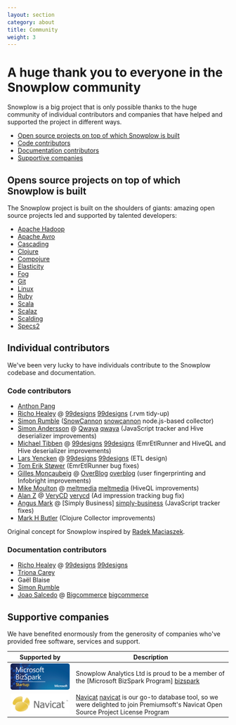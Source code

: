 ```yaml
---
layout: section
category: about
title: Community
weight: 3
---
```


# A huge thank you to everyone in the Snowplow community

Snowplow is a big project that is only possible thanks to the huge community of individual contributors and companies that have helped and supported the project in different ways.

* [Open source projects on top of which Snowplow is built](#os)
* [Code contributors](#code)
* [Documentation contributors](#docs)
* [Supportive companies](#cos)


<a name="os"><h2>Opens source projects on top of which Snowplow is built</h2></a>

The Snowplow project is built on the shoulders of giants: amazing open source projects led and supported by talented developers:

* [Apache Hadoop](http://hadoop.apache.org/)
* [Apache Avro](http://avro.apache.org/)
* [Cascading](http://www.cascading.org/)
* [Clojure](http://clojure.org/)
* [Compojure](https://github.com/weavejester/compojure)
* [Elasticity](https://github.com/rslifka/elasticity)
* [Fog](http://fog.io/)
* [Git](http://git-scm.com/)
* [Linux](http://linux.org/)
* [Ruby](http://www.ruby-lang.org/)
* [Scala](http://www.scala-lang.org/)
* [Scalaz](http://typelevel.org/projects/scalaz/)
* [Scalding](https://github.com/twitter/scalding/wiki)
* [Specs2](http://etorreborre.github.io/specs2/)

## Individual contributors

We've been very lucky to have individuals contribute to the Snowplow codebase and documentation.

<a name="code"><h3>Code contributors</h3></a>

* [Anthon Pang](https://github.com/robocoder)
* [Richo Healey](https://github.com/richo) @ [99designs] [99designs] (.rvm tidy-up)
* [Simon Rumble](https://github.com/shermozle) ([SnowCannon] [snowcannon] node.js-based collector)
* [Simon Andersson](https://github.com/ramn) @ [Qwaya] [qwaya] (JavaScript tracker and Hive deserializer improvements)
* [Michael Tibben](https://github.com/mtibben) @ [99designs] [99designs] (EmrEtlRunner and HiveQL and Hive deserializer improvements)
* [Lars Yencken](https://github.com/larsyencken) @ [99designs] [99designs] (ETL design)
* [Tom Erik Støwer](https://github.com/testower) (EmrEtlRunner bug fixes)
* [Gilles Moncaubeig](https://github.com/moncaubeig) @ [OverBlog] [overblog] (user fingerprinting and Infobright improvements)
* [Mike Moulton](https://github.com/mmoulton) @ [meltmedia] [meltmedia] (HiveQL improvements)
* [Alan Z](https://github.com/talkspoon) @ [VeryCD] [verycd] (Ad impression tracking bug fix)
* [Angus Mark](https://github.com/ngsmrk) @ [Simply Business] [simply-business] (JavaScript tracker fixes)
* [Mark H Butler](https://github.com/butlermh) (Clojure Collector improvements)

Original concept for Snowplow inspired by [Radek Maciaszek](https://github.com/rathko).

<a name="docs"><h3>Documentation contributors</h3></a>


* [Richo Healey](https://github.com/richo) @ [99designs] [99designs]
* [Triona Carey](https://twitter.com/Triona)
* Gaël Blaise
* [Simon Rumble](https://github.com/shermozle)
* [Joao Salcedo](https://github.com/joaosal) @ [Bigcommerce] [bigcommerce]

<a name="cos"><h2>Supportive companies</h2></a>

We have benefited enormously from the generosity of companies who've provided free software, services and support.

| **Supported by**                 | **Description**                                                                               |
|----------------------------------|-----------------------------------------------------------------------------------------------|
| <img src="/static/img/thanks/bizspark_logo.jpg" /> | Snowplow Analytics Ltd is proud to be a member of the [Microsoft BizSpark Program] [bizspark] |
| <img src="/static/img/thanks/navicat_logo.jpg" />  | [Navicat] [navicat] is our go-to database tool, so we were delighted to join Premiumsoft's Navicat Open Source Project License Program |

[snowcannon]: https://github.com/shermozle/SnowCannon
[qwaya]: http://www.qwaya.com
[99designs]: http://99designs.com
[overblog]: www.over-blog.com/
[meltmedia]: http://meltmedia.com/
[verycd]: http://www.verycd.com/
[simply-business]: http://www.simplybusiness.co.uk/
[bigcommerce]: http://www.bigcommerce.com/

[bizspark-logo-]: /static/img/thanks/bizspark-logo.jpg
[navicat-logo-]: /static/img/thanks/navicat-logo.jpg

[bizspark]: https://www.microsoft.com/bizspark/‎
[navicat]: http://www.navicat.com/